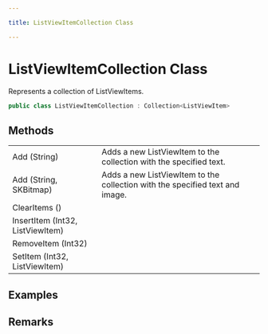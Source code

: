 ```yaml
---

title: ListViewItemCollection Class

---
```


# ListViewItemCollection Class

Represents a collection of ListViewItems.

```csharp
public class ListViewItemCollection : Collection<ListViewItem> 
```

## Methods

<table>
<tr><td>Add (String)</td><td>Adds a new ListViewItem to the collection with the specified text.</td></tr>
<tr><td>Add (String, SKBitmap)</td><td>Adds a new ListViewItem to the collection with the specified text and image.</td></tr>
<tr><td>ClearItems ()</td><td></td></tr>
<tr><td>InsertItem (Int32, ListViewItem)</td><td></td></tr>
<tr><td>RemoveItem (Int32)</td><td></td></tr>
<tr><td>SetItem (Int32, ListViewItem)</td><td></td></tr>
</table>

<!-- Only change content below this line, anything above this line will be lost when regenerated. -->

## Examples

## Remarks

